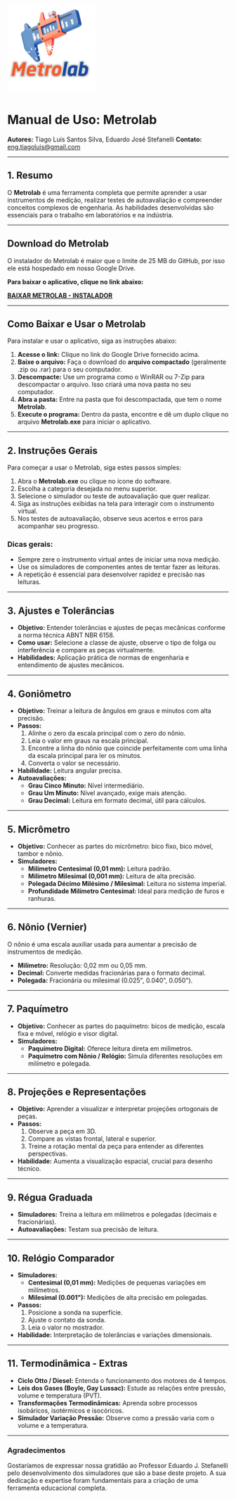 <img src="tela.gif" width="200" />

# Manual de Uso: Metrolab

**Autores:** Tiago Luis Santos Silva, Eduardo José Stefanelli
**Contato:** eng.tiagoluis@gmail.com

---

## 1. Resumo

O **Metrolab** é uma ferramenta completa que permite aprender a usar instrumentos de medição, realizar testes de autoavaliação e compreender conceitos complexos de engenharia. As habilidades desenvolvidas são essenciais para o trabalho em laboratórios e na indústria.

---

## Download do Metrolab

O instalador do Metrolab é maior que o limite de 25 MB do GitHub, por isso ele está hospedado em nosso Google Drive.

**Para baixar o aplicativo, clique no link abaixo:**

[**BAIXAR METROLAB - INSTALADOR**](https://drive.google.com/file/d/1SgCy9qLYb2IPTEtwn9GJmsBtj0M9sulp/view?usp=sharing)

---

## Como Baixar e Usar o Metrolab

Para instalar e usar o aplicativo, siga as instruções abaixo:

1.  **Acesse o link:** Clique no link do Google Drive fornecido acima.
2.  **Baixe o arquivo:** Faça o download do **arquivo compactado** (geralmente .zip ou .rar) para o seu computador.
3.  **Descompacte:** Use um programa como o WinRAR ou 7-Zip para descompactar o arquivo. Isso criará uma nova pasta no seu computador.
4.  **Abra a pasta:** Entre na pasta que foi descompactada, que tem o nome **Metrolab**.
5.  **Execute o programa:** Dentro da pasta, encontre e dê um duplo clique no arquivo **Metrolab.exe** para iniciar o aplicativo.

---

## 2. Instruções Gerais

Para começar a usar o Metrolab, siga estes passos simples:

1.  Abra o **Metrolab.exe** ou clique no ícone do software.
2.  Escolha a categoria desejada no menu superior.
3.  Selecione o simulador ou teste de autoavaliação que quer realizar.
4.  Siga as instruções exibidas na tela para interagir com o instrumento virtual.
5.  Nos testes de autoavaliação, observe seus acertos e erros para acompanhar seu progresso.

### Dicas gerais:

* Sempre zere o instrumento virtual antes de iniciar uma nova medição.
* Use os simuladores de componentes antes de tentar fazer as leituras.
* A repetição é essencial para desenvolver rapidez e precisão nas leituras.

---

## 3. Ajustes e Tolerâncias

* **Objetivo:** Entender tolerâncias e ajustes de peças mecânicas conforme a norma técnica ABNT NBR 6158.
* **Como usar:** Selecione a classe de ajuste, observe o tipo de folga ou interferência e compare as peças virtualmente.
* **Habilidades:** Aplicação prática de normas de engenharia e entendimento de ajustes mecânicos.

---

## 4. Goniômetro

* **Objetivo:** Treinar a leitura de ângulos em graus e minutos com alta precisão.
* **Passos:**
    1.  Alinhe o zero da escala principal com o zero do nônio.
    2.  Leia o valor em graus na escala principal.
    3.  Encontre a linha do nônio que coincide perfeitamente com uma linha da escala principal para ler os minutos.
    4.  Converta o valor se necessário.
* **Habilidade:** Leitura angular precisa.
* **Autoavaliações:**
    * **Grau Cinco Minuto:** Nível intermediário.
    * **Grau Um Minuto:** Nível avançado, exige mais atenção.
    * **Grau Decimal:** Leitura em formato decimal, útil para cálculos.

---

## 5. Micrômetro

* **Objetivo:** Conhecer as partes do micrômetro: bico fixo, bico móvel, tambor e nônio.
* **Simuladores:**
    * **Milímetro Centesimal (0,01 mm):** Leitura padrão.
    * **Milímetro Milesimal (0,001 mm):** Leitura de alta precisão.
    * **Polegada Décimo Milésimo / Milesimal:** Leitura no sistema imperial.
    * **Profundidade Milímetro Centesimal:** Ideal para medição de furos e ranhuras.

---

## 6. Nônio (Vernier)

O nônio é uma escala auxiliar usada para aumentar a precisão de instrumentos de medição.
* **Milímetro:** Resolução: 0,02 mm ou 0,05 mm.
* **Decimal:** Converte medidas fracionárias para o formato decimal.
* **Polegada:** Fracionária ou milesimal (0.025", 0.040", 0.050").

---

## 7. Paquímetro

* **Objetivo:** Conhecer as partes do paquímetro: bicos de medição, escala fixa e móvel, relógio e visor digital.
* **Simuladores:**
    * **Paquímetro Digital:** Oferece leitura direta em milímetros.
    * **Paquímetro com Nônio / Relógio:** Simula diferentes resoluções em milímetro e polegada.

---

## 8. Projeções e Representações

* **Objetivo:** Aprender a visualizar e interpretar projeções ortogonais de peças.
* **Passos:**
    1.  Observe a peça em 3D.
    2.  Compare as vistas frontal, lateral e superior.
    3.  Treine a rotação mental da peça para entender as diferentes perspectivas.
* **Habilidade:** Aumenta a visualização espacial, crucial para desenho técnico.

---

## 9. Régua Graduada

* **Simuladores:** Treina a leitura em milímetros e polegadas (decimais e fracionárias).
* **Autoavaliações:** Testam sua precisão de leitura.

---

## 10. Relógio Comparador

* **Simuladores:**
    * **Centesimal (0,01 mm):** Medições de pequenas variações em milímetros.
    * **Milesimal (0.001"):** Medições de alta precisão em polegadas.
* **Passos:**
    1.  Posicione a sonda na superfície.
    2.  Ajuste o contato da sonda.
    3.  Leia o valor no mostrador.
* **Habilidade:** Interpretação de tolerâncias e variações dimensionais.

---

## 11. Termodinâmica - Extras

* **Ciclo Otto / Diesel:** Entenda o funcionamento dos motores de 4 tempos.
* **Leis dos Gases (Boyle, Gay Lussac):** Estude as relações entre pressão, volume e temperatura (PVT).
* **Transformações Termodinâmicas:** Aprenda sobre processos isobáricos, isotérmicos e isocóricos.
* **Simulador Variação Pressão:** Observe como a pressão varia com o volume e a temperatura.

---

### Agradecimentos

Gostaríamos de expressar nossa gratidão ao Professor Eduardo J. Stefanelli pelo desenvolvimento dos simuladores que são a base deste projeto. A sua dedicação e expertise foram fundamentais para a criação de uma ferramenta educacional completa.
